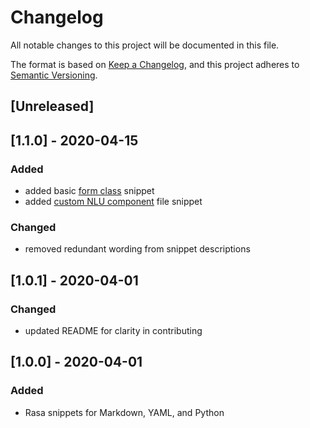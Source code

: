 # Changelog

All notable changes to this project will be documented in this file.

The format is based on [Keep a Changelog](https://keepachangelog.com/en/1.0.0/),
and this project adheres to [Semantic Versioning](https://semver.org/spec/v2.0.0.html).

## [Unreleased]

## [1.1.0] - 2020-04-15

### Added
- added basic [form class](https://rasa.com/docs/rasa/core/forms/) snippet
- added [custom NLU component](https://rasa.com/docs/rasa/api/custom-nlu-components/) file snippet

### Changed
- removed redundant wording from snippet descriptions

## [1.0.1] - 2020-04-01

### Changed
- updated README for clarity in contributing

## [1.0.0] - 2020-04-01

### Added

- Rasa snippets for Markdown, YAML, and Python
